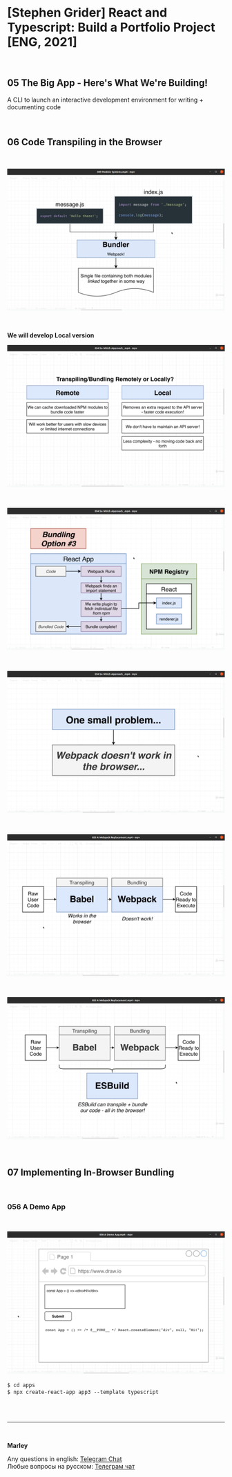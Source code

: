 # [Stephen Grider] React and Typescript: Build a Portfolio Project [ENG, 2021]

<br/>

## 05 The Big App - Here's What We're Building!

A CLI to launch an interactive development environment for writing + documenting code

<br/>

## 06 Code Transpiling in the Browser

<br/>

![Application](/img/pic-m06-p01.png?raw=true)

<br/>

**We will develop Local version**

![Application](/img/pic-m06-p02.png?raw=true)

<br/>

![Application](/img/pic-m06-p03.png?raw=true)

<br/>

![Application](/img/pic-m06-p04.png?raw=true)

<br/>

![Application](/img/pic-m06-p05.png?raw=true)

<br/>

![Application](/img/pic-m06-p06.png?raw=true)

<br/>

## 07 Implementing In-Browser Bundling

<br/>

### 056 A Demo App

<br/>

![Application](/img/pic-m07-p01.png?raw=true)

    $ cd apps
    $ npx create-react-app app3 --template typescript

<br/><br/>

---

<br/>

**Marley**

Any questions in english: <a href="https://jsdev.org/chat/">Telegram Chat</a>  
Любые вопросы на русском: <a href="https://jsdev.ru/chat/">Телеграм чат</a>
